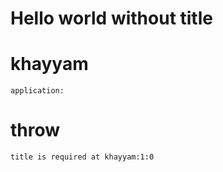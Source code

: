 # Hello world without title

# khayyam
```khayyam
application:
```

# throw
```
title is required at khayyam:1:0
```